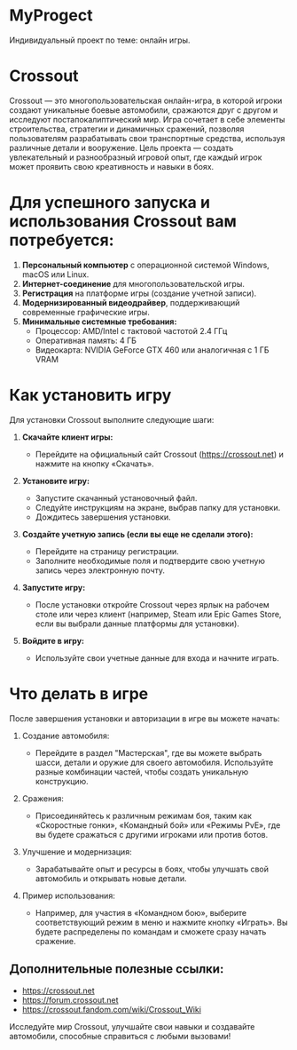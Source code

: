 # MyProgect
 Индивидуальный проект по теме: онлайн игры.
<p align = "center">

</p>

<p align = "center">
    
</p>


# Crossout
Crossout — это многопользовательская онлайн-игра, в которой игроки создают уникальные боевые автомобили, сражаются друг с другом и исследуют постапокалиптический мир. Игра сочетает в себе элементы строительства, стратегии и динамичных сражений, позволяя пользователям разрабатывать свои транспортные средства, используя различные детали и вооружение. Цель проекта — создать увлекательный и разнообразный игровой опыт, где каждый игрок может проявить свою креативность и навыки в боях.

# Для успешного запуска и использования Crossout вам потребуется:
1. **Персональный компьютер** с операционной системой Windows, macOS или Linux.
2. **Интернет-соединение** для многопользовательской игры.
3. **Регистрация** на платформе игры (создание учетной записи).
4. **Модернизированный видеодрайвер**, поддерживающий современные графические игры.
5. **Минимальные системные требования:**
    - Процессор: AMD/Intel с тактовой частотой 2.4 ГГц
    - Оперативная память: 4 ГБ
    - Видеокарта: NVIDIA GeForce GTX 460 или аналогичная с 1 ГБ VRAM

# Как установить игру
Для установки Crossout выполните следующие шаги:

1. **Скачайте клиент игры:**
    - Перейдите на официальный сайт Crossout (https://crossout.net) и нажмите на кнопку «Скачать».

2. **Установите игру:**
    - Запустите скачанный установочный файл.
    - Следуйте инструкциям на экране, выбрав папку для установки.
    - Дождитесь завершения установки.

3. **Создайте учетную запись (если вы еще не сделали этого):**
    - Перейдите на страницу регистрации.
    - Заполните необходимые поля и подтвердите свою учетную запись через электронную почту.

4. **Запустите игру:**
    - После установки откройте Crossout через ярлык на рабочем столе или через клиент (например, Steam или Epic Games Store, если вы выбрали данные платформы для установки).

5. **Войдите в игру:**
    - Используйте свои учетные данные для входа и начните играть.

# Что делать в игре
После завершения установки и авторизации в игре вы можете начать:

1. Создание автомобиля:
    - Перейдите в раздел "Мастерская", где вы можете выбрать шасси, детали и оружие для своего автомобиля. Используйте разные комбинации частей, чтобы создать уникальную конструкцию.

2. Сражения:
    - Присоединяйтесь к различным режимам боя, таким как «Скоростные гонки», «Командный бой» или «Режимы PvE», где вы будете сражаться с другими игроками или против ботов.

3. Улучшение и модернизация:
    - Зарабатывайте опыт и ресурсы в боях, чтобы улучшать свой автомобиль и открывать новые детали.

4. Пример использования:
    - Например, для участия в «Командном бою», выберите соответствующий режим в меню и нажмите кнопку «Играть». Вы будете распределены по командам и сможете сразу начать сражение.

## Дополнительные полезные ссылки:

- https://crossout.net
- https://forum.crossout.net
- https://crossout.fandom.com/wiki/Crossout_Wiki

Исследуйте мир Crossout, улучшайте свои навыки и создавайте автомобили, способные справиться с любыми вызовами!